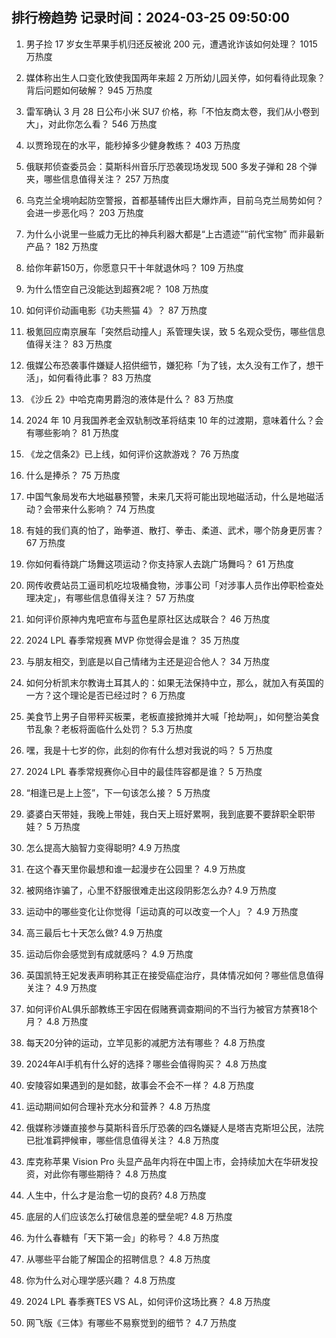 
## 排行榜趋势 记录时间：2024-03-25 09:50:00
  
  1. 男子捡 17 岁女生苹果手机归还反被讹 200 元，遭遇讹诈该如何处理？ 1015 万热度
    
  2. 媒体称出生人口变化致使我国两年来超 2 万所幼儿园关停，如何看待此现象？背后问题如何破解？ 945 万热度
    
  3. 雷军确认 3 月 28 日公布小米 SU7 价格，称「不怕友商太卷，我们从小卷到大」，对此你怎么看？ 546 万热度
    
  4. 以贾玲现在的水平，能秒掉多少健身教练？ 403 万热度
    
  5. 俄联邦侦查委员会：莫斯科州音乐厅恐袭现场发现 500 多发子弹和 28 个弹夹，哪些信息值得关注？ 257 万热度
    
  6. 乌克兰全境响起防空警报，首都基辅传出巨大爆炸声，目前乌克兰局势如何？会进一步恶化吗？ 203 万热度
    
  7. 为什么小说里一些威力无比的神兵利器大都是“上古遗迹”“前代宝物” 而非最新产品？ 182 万热度
    
  8. 给你年薪150万，你愿意只干十年就退休吗？ 109 万热度
    
  9. 为什么悟空自己没能达到超赛2呢？ 108 万热度
    
  10. 如何评价动画电影《功夫熊猫 4》？ 87 万热度
    
  11. 极氪回应南京展车「突然启动撞人」系管理失误，致 5 名观众受伤，哪些信息值得关注？ 83 万热度
    
  12. 俄媒公布恐袭事件嫌疑人招供细节，嫌犯称「为了钱，太久没有工作了，想干活」，如何看待此事？ 83 万热度
    
  13. 《沙丘 2》中哈克南男爵泡的液体是什么？ 83 万热度
    
  14. 2024 年 10 月我国养老金双轨制改革将结束 10 年的过渡期，意味着什么？会有哪些影响？ 81 万热度
    
  15. 《龙之信条2》已上线，如何评价这款游戏？ 76 万热度
    
  16. 什么是捧杀？ 75 万热度
    
  17. 中国气象局发布大地磁暴预警，未来几天将可能出现地磁活动，什么是地磁活动？会带来什么影响？ 74 万热度
    
  18. 有娃的我们真的怕了，跆拳道、散打、拳击、柔道、武术，哪个防身更厉害？ 67 万热度
    
  19. 你如何看待跳广场舞这项运动？你支持家人去跳广场舞吗？ 61 万热度
    
  20. 网传收费站员工逼司机吃垃圾桶食物，涉事公司「对涉事人员作出停职检查处理决定」，有哪些信息值得关注？ 57 万热度
    
  21. 如何评价原神内鬼吧宣布与蓝色星原社区达成联合？ 46 万热度
    
  22. 2024 LPL 春季常规赛 MVP 你觉得会是谁？ 35 万热度
    
  23. 与朋友相交，到底是以自己情绪为主还是迎合他人？ 34 万热度
    
  24. 如何分析凯末尔教诲土耳其人的：如果无法保持中立，那么，就加入有英国的一方？这个理论是否已经过时？ 6 万热度
    
  25. 美食节上男子自带秤买板栗，老板直接掀摊并大喊「抢劫啊」，如何整治美食节乱象？老板将面临什么处罚？ 5.3 万热度
    
  26. 嘿，我是十七岁的你，此刻的你有什么想对我说的吗？ 5 万热度
    
  27. 2024 LPL 春季常规赛你心目中的最佳阵容都是谁？ 5 万热度
    
  28. “相逢已是上上签”，下一句该怎么接？ 5 万热度
    
  29. 婆婆白天带娃，我晚上带娃，我白天上班好累啊，我到底要不要辞职全职带娃？ 5 万热度
    
  30. 怎么提高大脑智力变得聪明? 4.9 万热度
    
  31. 在这个春天里你最想和谁一起漫步在公园里？ 4.9 万热度
    
  32. 被网络诈骗了，心里不舒服很难走出这段阴影怎么办? 4.9 万热度
    
  33. 运动中的哪些变化让你觉得「运动真的可以改变一个人」？ 4.9 万热度
    
  34. 高三最后七十天怎么做? 4.9 万热度
    
  35. 运动后你会感觉到有成就感吗？ 4.9 万热度
    
  36. 英国凯特王妃发表声明称其正在接受癌症治疗，具体情况如何？哪些信息值得关注？ 4.9 万热度
    
  37. 如何评价AL俱乐部教练王宇因在假赌赛调查期间的不当行为被官方禁赛18个月？ 4.8 万热度
    
  38. 每天20分钟的运动，立竿见影的减肥方法有哪些？ 4.8 万热度
    
  39. 2024年AI手机有什么好的选择？哪些会值得购买？ 4.8 万热度
    
  40. 安陵容如果遇到的是如懿，故事会不会不一样？ 4.8 万热度
    
  41. 运动期间如何合理补充水分和营养？ 4.8 万热度
    
  42. 俄媒称涉嫌直接参与莫斯科音乐厅恐袭的四名嫌疑人是塔吉克斯坦公民，法院已批准羁押候审，哪些信息值得关注？ 4.8 万热度
    
  43. 库克称苹果 Vision Pro 头显产品年内将在中国上市，会持续加大在华研发投资，对此你有哪些期待？ 4.8 万热度
    
  44. 人生中，什么才是治愈一切的良药? 4.8 万热度
    
  45. 底层的人们应该怎么打破信息差的壁垒呢? 4.8 万热度
    
  46. 为什么春糖有「天下第一会」的称号？ 4.8 万热度
    
  47. 从哪些平台能了解国企的招聘信息？ 4.8 万热度
    
  48. 你为什么对心理学感兴趣？ 4.8 万热度
    
  49. 2024 LPL 春季赛TES VS AL，如何评价这场比赛？ 4.8 万热度
    
  50. 网飞版《三体》有哪些不易察觉到的细节？ 4.7 万热度
    
